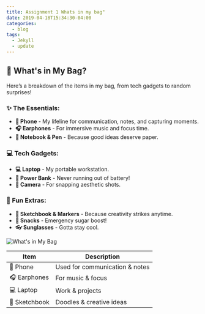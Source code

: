```yaml
---
title: Assignment 1 Whats in my bag"
date: 2019-04-18T15:34:30-04:00
categories:
  - blog
tags:
  - Jekyll
  - update
---
```



## 🎒 What's in My Bag?  

Here’s a breakdown of the items in my bag, from tech gadgets to random surprises!  

### ✨ The Essentials:
- **📱 Phone** - My lifeline for communication, notes, and capturing moments.  
- **🎧 Earphones** - For immersive music and focus time.  
- **📖 Notebook & Pen** - Because good ideas deserve paper.  

### 💻 Tech Gadgets:
- **💻 Laptop** - My portable workstation.  
- **🔋 Power Bank** - Never running out of battery!  
- **📸 Camera** - For snapping aesthetic shots.  

### 🎨 Fun Extras:
- **🎨 Sketchbook & Markers** - Because creativity strikes anytime.  
- **🍬 Snacks** - Emergency sugar boost!  
- **👓 Sunglasses** - Gotta stay cool.  

![What's in My Bag](assets/images/my-bag.jpg)

| Item         | Description                      |
|-------------|--------------------------------|
| 📱 Phone    | Used for communication & notes |
| 🎧 Earphones | For music & focus             |
| 💻 Laptop   | Work & projects                |
| 🎨 Sketchbook | Doodles & creative ideas      |
